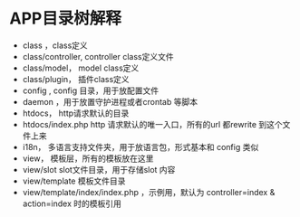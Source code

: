 APP目录树解释
========

*   class ，class定义
*   class/controller, controller class定义文件
*   class/model， model class定义
*   class/plugin， 插件class定义
*   config , config 目录，用于放配置文件
*   daemon ，用于放置守护进程或者crontab 等脚本
*   htdocs， http请求默认的目录
*   htdocs/index.php http 请求默认的唯一入口，所有的url 都rewrite 到这个文件上来
*   i18n， 多语言支持文件夹，用于放语言包，形式基本和 config 类似
*   view， 模板层，所有的模板放在这里
*   view/slot slot文件目录，用于存储slot 内容
*   view/template 模板文件目录
*   view/template/index/index.php ，示例用，默认为 controller=index & action=index 时的模板引用